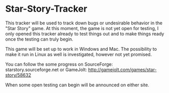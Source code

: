 # Star-Story-Tracker

This tracker will be used to track down bugs or undesirable behavior in the "Star Story" game. 
At this moment, the game is not yet open for testing, I only opened this tracker already to test things out and to make things ready 
once the testing can truly begin.

This game will be set up to work in Windows and Mac.
The possibility to make it run in Linux as well is investigated, however not yet promised.

You can follow the some progress on
SourceForge: starstory.sourceforge.net
or GameJolt: http://gamejolt.com/games/star-story/58632

When some open testing can begin will be announced on either site.
